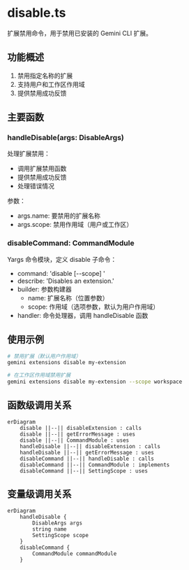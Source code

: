 # disable.ts

扩展禁用命令，用于禁用已安装的 Gemini CLI 扩展。

## 功能概述

1. 禁用指定名称的扩展
2. 支持用户和工作区作用域
3. 提供禁用成功反馈

## 主要函数

### handleDisable(args: DisableArgs)
处理扩展禁用：
- 调用扩展禁用函数
- 提供禁用成功反馈
- 处理错误情况

参数：
- args.name: 要禁用的扩展名称
- args.scope: 禁用作用域（用户或工作区）

### disableCommand: CommandModule
Yargs 命令模块，定义 disable 子命令：
- command: 'disable [--scope] <name>'
- describe: 'Disables an extension.'
- builder: 参数构建器
  - name: 扩展名称（位置参数）
  - scope: 作用域（选项参数，默认为用户作用域）
- handler: 命令处理器，调用 handleDisable 函数

## 使用示例

```bash
# 禁用扩展（默认用户作用域）
gemini extensions disable my-extension

# 在工作区作用域禁用扩展
gemini extensions disable my-extension --scope workspace
```

## 函数级调用关系

```mermaid
erDiagram
    disable ||--|| disableExtension : calls
    disable ||--|| getErrorMessage : uses
    disable ||--|| CommandModule : uses
    handleDisable ||--|| disableExtension : calls
    handleDisable ||--|| getErrorMessage : uses
    disableCommand ||--|| handleDisable : calls
    disableCommand ||--|| CommandModule : implements
    disableCommand ||--|| SettingScope : uses
```

## 变量级调用关系

```mermaid
erDiagram
    handleDisable {
        DisableArgs args
        string name
        SettingScope scope
    }
    disableCommand {
        CommandModule commandModule
    }
```